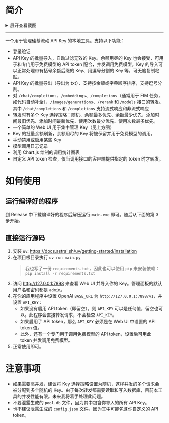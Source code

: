 # 简介

<details>
<summary>展开查看截图</summary>

<img src="https://r2.eslzzyl.eu.org/silicon-pool/login.jpeg" alt="登录页" width="50%" />
<img src="https://r2.eslzzyl.eu.org/silicon-pool/index.jpeg" alt="主页" width="50%" />
<img src="https://r2.eslzzyl.eu.org/silicon-pool/models.jpeg" alt="模型页" width="50%" />
<img src="https://r2.eslzzyl.eu.org/silicon-pool/keys.jpeg" alt="Key 管理页" width="50%" />
<img src="https://r2.eslzzyl.eu.org/silicon-pool/logs.jpeg" alt="日志页" width="50%" />
<img src="https://r2.eslzzyl.eu.org/silicon-pool/stats.jpeg" alt="统计页" width="50%" />
<img src="https://r2.eslzzyl.eu.org/silicon-pool/settings.jpeg" alt="设置页" width="50%" />
</details>

***

一个用于管理硅基流动 API Key 的本地工具。支持以下功能：
- 登录验证
- API Key 的批量导入，自动过滤无效的 Key。余额用尽的 Key 也会接受，可用于和专门用于免费模型的 API token 配合，并发调用免费模型。Key 的导入可以正常处理带有括号余额后缀的 Key、用逗号分割的 Key 等，可无脑复制粘贴。
- API Key 的批量导出（导出为 txt），支持按余额或字典顺序排序，支持逗号分割。
- 对 `/chat/completions`、`/embeddings`、`/completions`（通常用于 FIM 任务，如代码自动补全）、`/images/generations`、`/rerank` 和 `/models` 接口的转发。其中 `/chat/completions` 和 `/completions` 支持流式响应和非流式响应
- 转发时有多个 Key 选择策略：随机、余额最多优先、余额最少优先、添加时间最旧优先、添加时间最新优先、使用次数最少优先、使用次数最多优先。
- 一个简单的 Web UI 用于集中管理 Key（见上方图）
- Key 的批量余额刷新，余额用尽的 Key 将被保留并用于免费模型的调用。
- 手动禁用或启用某些 Key
- 模型调用日志记录
- 利用 Chart.js 绘制的调用统计图表
- 自定义 API token 检查，仅当调用接口的客户端提供指定的 token 时才转发。

# 如何使用

## 运行编译好的程序

到 Release 中下载编译好的程序后解压运行 `main.exe` 即可。随后从下面的第 3 步开始。

## 直接运行源码

1. 安装 `uv`: https://docs.astral.sh/uv/getting-started/installation
2. 在项目根目录执行 `uv run main.py`
    > 我也写了一份 `requirements.txt`，因此也可以使用 `pip` 来安装依赖：`pip install -r requirements.txt`
3. 访问 http://127.0.0.1:7898 来查看 Web UI 并导入你的 Key。管理面板的默认用户名和密码都是 `admin`。
4. 在你的应用程序中设置 OpenAI `BASE_URL` 为 `http://127.0.0.1:7898/v1`，并设置 `API_KEY`：
    - 如果没有启用 API token（即留空），则 `API_KEY` 可以是任何值，留空也可以。此程序会直接转发请求，不会检查 `API_KEY`。
    - 如果启用了 API token，那么 `API_KEY` 必须是在 Web UI 中设置的 API token 值。
    - 此外，还有一个专门用于调用免费模型的 API token，设置后可用此 token 并发调用免费模型。
5. 正常使用即可。

# 注意事项

- 如果需要高并发，建议将 Key 选择策略设置为随机，这样并发的多个请求会被分配到多个随机的 Key。由于每次转发都需要读取和写入数据库，目前本工具的并发性能有限。未来我将着手处理此问题。
- 不要泄露生成的 `pool.db` 文件，因为其中包含你导入的所有 API Key。
- 也不建议泄露生成的 `config.json` 文件，因为其中可能包含你自定义的 API token。
